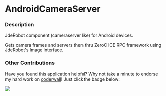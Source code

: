 # AndroidCameraServer

### Description
JdeRobot component (cameraserver like) for Android devices.

Gets camera frames and servers them thru ZeroC ICE RPC framework using JdeRobot's Image interface.

### Other Contributions
Have you found this application helpful? Why not take a minute to endorse my hard work on [coderwall](http://coderwall.com)! Just click the badge below:

[![](http://api.coderwall.com/ojgarciab/endorsecount.png)](http://coderwall.com/ojgarciab)
